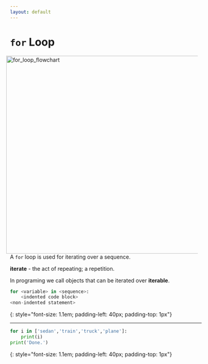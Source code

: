 ```yaml
---
layout: default
---
```

# `for` Loop

<img style="padding-right: 10px; " src="../../for_loop_flowchart.svg" alt="for_loop_flowchart" width="520" align="right" >

A `for` loop is used for iterating over a sequence.

**iterate** - the act of repeating; a repetition.

In programing we call objects that can be iterated over **iterable**.

```python
for <variable> in <sequence>:
    <indented code block>
<non-indented statement>
```
{: style="font-size: 1.1em; padding-left: 40px; padding-top: 1px"}

<hr>

```python
for i in ['sedan','train','truck','plane']:
    print(i)
print('Done.')
```
{: style="font-size: 1.1em; padding-left: 40px; padding-top: 1px"}

